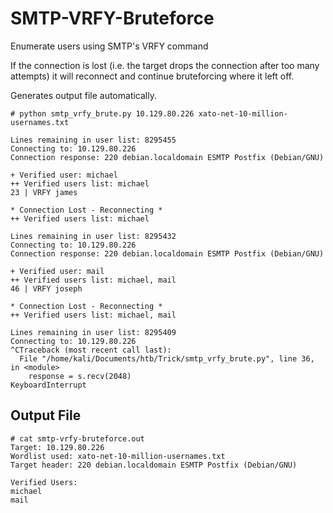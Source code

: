 # SMTP-VRFY-Bruteforce
Enumerate users using SMTP's VRFY command

If the connection is lost (i.e. the target drops the connection after too many attempts) it will reconnect and continue bruteforcing where it left off.

Generates output file automatically.

```console
# python smtp_vrfy_brute.py 10.129.80.226 xato-net-10-million-usernames.txt

Lines remaining in user list: 8295455
Connecting to: 10.129.80.226
Connection response: 220 debian.localdomain ESMTP Postfix (Debian/GNU)

+ Verified user: michael 
++ Verified users list: michael
23 | VRFY james           

* Connection Lost - Reconnecting *
++ Verified users list: michael

Lines remaining in user list: 8295432
Connecting to: 10.129.80.226
Connection response: 220 debian.localdomain ESMTP Postfix (Debian/GNU)

+ Verified user: mail    
++ Verified users list: michael, mail
46 | VRFY joseph          

* Connection Lost - Reconnecting *
++ Verified users list: michael, mail

Lines remaining in user list: 8295409
Connecting to: 10.129.80.226
^CTraceback (most recent call last):
  File "/home/kali/Documents/htb/Trick/smtp_vrfy_brute.py", line 36, in <module>
    response = s.recv(2048)
KeyboardInterrupt

```


## Output File
```console
# cat smtp-vrfy-bruteforce.out      
Target: 10.129.80.226
Wordlist used: xato-net-10-million-usernames.txt
Target header: 220 debian.localdomain ESMTP Postfix (Debian/GNU)

Verified Users:
michael
mail
```
